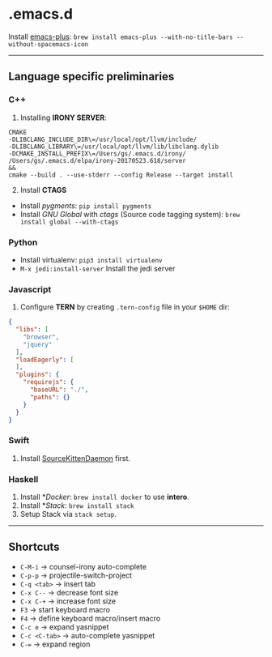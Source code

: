 # .emacs.d

Install [emacs-plus](https://github.com/d12frosted/homebrew-emacs-plus): `brew install emacs-plus --with-no-title-bars --without-spacemacs-icon`

---
## Language specific preliminaries

### C++
1. Installing **IRONY SERVER**:
```
CMAKE
-DLIBCLANG_INCLUDE_DIR\=/usr/local/opt/llvm/include/
-DLIBCLANG_LIBRARY\=/usr/local/opt/llvm/lib/libclang.dylib
-DCMAKE_INSTALL_PREFIX\=/Users/gs/.emacs.d/irony/
/Users/gs/.emacs.d/elpa/irony-20170523.618/server
&&
cmake --build . --use-stderr --config Release --target install
```

2. Install **CTAGS**
- Install *pygments*:
  `pip install pygments`
- Install *GNU Global* with *ctags* (Source code tagging system):
  `brew install global --with-ctags`

### Python
- Install virtualenv: `pip3 install virtualenv`
- `M-x jedi:install-server` Install the jedi server

### Javascript
1. Configure **TERN** by creating `.tern-config` file in your `$HOME` dir:

```json
{
  "libs": [
    "browser",
    "jquery"
  ],
  "loadEagerly": [
  ],
  "plugins": {
    "requirejs": {
      "baseURL": "./",
      "paths": {}
    }
  }
}
```

### Swift
1. Install [SourceKittenDaemon](https://github.com/terhechte/SourceKittenDaemon/releases/) first.

### Haskell
1. Install **Docker*: `brew install docker` to use **intero**.
2. Install **Stack*: `brew install stack`
3. Setup Stack via `stack setup`.

---

## Shortcuts
 -  `C-M-i`       -> counsel-irony auto-complete
 -  `C-p-p`       -> projectile-switch-project
 -  `C-q <tab>`   -> insert tab
 -  `C-x C--`     -> decrease font size
 -  `C-x C-+`     -> increase font size
 -  `F3`          -> start keyboard macro
 -  `F4`          -> define keyboard macro/insert macro
 -  `C-c e`       -> expand yasnippet
 -  `C-c <C-tab>` -> auto-complete yasnippet
 -  `C-=`         -> expand region
